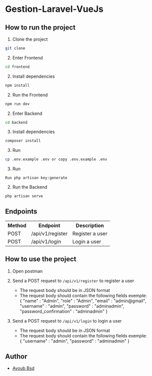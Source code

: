 # Gestion-Laravel-VueJs

## How to run the project

1. Clone the project

```bash
git clone
```

2. Enter Frontend

```bash
cd frontend
```

2. Install dependencies

```bash
npm install
```

2. Run the Frontend

```bash
npm run dev
```

2. Enter Backend

```bash
cd backend
```

3. Install dependencies 

```bash
composer install
```

3. Run

```bash
cp .env.example .env or copy .env.example .env
```

3. Run

```generate key
Run php artisan key:generate
```

2. Run the Backend

```bash
php artisan serve
```

## Endpoints

<table>
    <tr>
        <th>Method</th>
        <th>Endpoint</th>
        <th>Description</th>
    </tr>
    <tr>
        <td>POST</td>
        <td>/api/v1/register</td>
        <td>Register a user</td>
    </tr>
    <tr>
        <td>POST</td>
        <td>/api/v1/login</td>
        <td>Login a user</td>
    </tr>
</table>

## How to use the project

1. Open postman <br />
2. Send a POST request to `/api/v1/register` to register a user <br />

   - The request body should be in JSON format <br />
   - The request body should contain the following fields exemple: <br />
     {
        "name" : "Admin",
        "role" : "Admin",
        "email" : "admin@gmail",
        "username" : "admin",
        "password" : "adminadmin",
        "password_confirmation" : "adminadmin"
    }

3. Send a POST request to `/api/v1/login` to login a user <br />
   - The request body should be in JSON format <br />
   - The request body should contain the following fields exemple: <br />
     {
        "username" : "admin",
        "password" : "adminadmin"
      }

## Author

- [Ayoub Bsd](https://github.com/AYOUBBASIDI "Ayoub Basidi")
